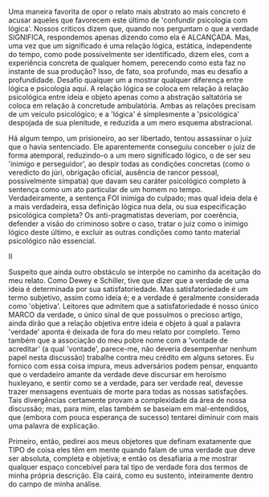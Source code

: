 Uma maneira favorita de opor o relato mais abstrato ao mais concreto é acusar aqueles que favorecem este último de 'confundir psicologia com lógica'. Nossos críticos dizem que, quando nos perguntam o que a verdade SIGNIFICA, respondemos apenas dizendo como ela é ALCANÇADA. Mas, uma vez que um significado é uma relação lógica, estática, independente do tempo, como pode possivelmente ser identificado, dizem eles, com a experiência concreta de qualquer homem, perecendo como esta faz no instante de sua produção? Isso, de fato, soa profundo, mas eu desafio a profundidade. Desafio qualquer um a mostrar qualquer diferença entre lógica e psicologia aqui. A relação lógica se coloca em relação à relação psicológica entre ideia e objeto apenas como a abstração saltatória se coloca em relação à concretude ambulatória. Ambas as relações precisam de um veículo psicológico; e a 'lógica' é simplesmente a 'psicológica' despojada de sua plenitude, e reduzida a um mero esquema abstracional.

Há algum tempo, um prisioneiro, ao ser libertado, tentou assassinar o juiz que o havia sentenciado. Ele aparentemente conseguiu conceber o juiz de forma atemporal, reduzindo-o a um mero significado lógico, o de ser seu 'inimigo e perseguidor', ao despir todas as condições concretas (como o veredicto do júri, obrigação oficial, ausência de rancor pessoal, possivelmente simpatia) que davam seu caráter psicológico completo à sentença como um ato particular de um homem no tempo. Verdadeiramente, a sentença FOI inimiga do culpado; mas qual ideia dela é a mais verdadeira, essa definição lógica nua dela, ou sua especificação psicológica completa? Os anti-pragmatistas deveriam, por coerência, defender a visão do criminoso sobre o caso, tratar o juiz como o inimigo lógico deste último, e excluir as outras condições como tanto material psicológico não essencial.

II

Suspeito que ainda outro obstáculo se interpõe no caminho da aceitação do meu relato. Como Dewey e Schiller, tive que dizer que a verdade de uma ideia é determinada por sua satisfatoriedade. Mas satisfatoriedade é um termo subjetivo, assim como ideia é; e a verdade é geralmente considerada como 'objetiva'. Leitores que admitem que a satisfatoriedade é nosso único MARCO da verdade, o único sinal de que possuímos o precioso artigo, ainda dirão que a relação objetiva entre ideia e objeto à qual a palavra 'verdade' aponta é deixada de fora do meu relato por completo. Temo também que a associação do meu pobre nome com a 'vontade de acreditar' (a qual 'vontade', parece-me, não deveria desempenhar nenhum papel nesta discussão) trabalhe contra meu crédito em alguns setores. Eu fornico com essa coisa impura, meus adversários podem pensar, enquanto que o verdadeiro amante da verdade deve discursar em heroísmo huxleyano, e sentir como se a verdade, para ser verdade real, devesse trazer mensagens eventuais de morte para todas as nossas satisfações. Tais divergências certamente provam a complexidade da área de nossa discussão; mas, para mim, elas também se baseiam em mal-entendidos, que (embora com pouca esperança de sucesso) tentarei diminuir com mais uma palavra de explicação.

Primeiro, então, pedirei aos meus objetores que definam exatamente que TIPO de coisa eles têm em mente quando falam de uma verdade que deve ser absoluta, completa e objetiva; e então os desafiaria a me mostrar qualquer espaço concebível para tal tipo de verdade fora dos termos de minha própria descrição. Ela cairá, como eu sustento, inteiramente dentro do campo de minha análise.